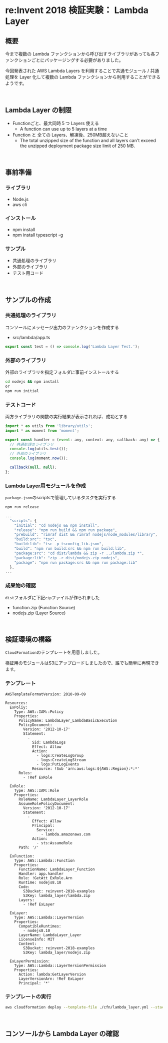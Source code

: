 # re:Invent 2018 検証実験： Lambda Layer

## 概要
今まで複数の Lambda ファンクションから呼び出すライブラリがあっても各ファンクションごとにパッケージングする必要がありました。

今回発表された AWS Lambda Layers を利用することで共通モジュール / 共通処理を Layer 化して複数の Lambda ファンクションから利用することができるようです。

<br />

## Lambda Layer の制限
* Functionごと、最大同時５つ Layers 使える
  * A function can use up to 5 layers at a time
* Function と 全ての Layers、解凍後、250MB超えないこと
  * The total unzipped size of the function and all layers can't exceed the unzipped deployment package size limit of 250 MB.

<br />

## 事前準備
### ライブラリ
* Node.js
* aws cli

### インストール
* npm install
* npm install typescript -g

### サンプル
* 共通処理のライブラリ
* 外部のライブラリ
* テスト用コード

<br />

## サンプルの作成
### 共通処理のライブラリ
コンソールにメッセージ出力のファンクションを作成する

* src/lambda/app.ts
```js
export const test = () => console.log('Lambda Layer Test.');
```

### 外部のライブラリ
外部のライブラリを指定フォルダに事前インストールする

```sh
cd nodejs && npm install
or
npm run initial
```

### テストコード
両方ライブラリの関数の実行結果が表示されれば、成功とする

```js
import * as utils from 'library/utils';
import * as moment from 'moment';

export const handler = (event: any, context: any, callback: any) => {
  // 共通処理のライブラリ
  console.log(utils.test());
  // 外部のライブラリ
  console.log(moment.now());

  callback(null, null);
};
```

### Lambda Layer用モジュールを作成
`package.json`のscriptsで管理しているタスクを実行する

```sh
npm run release
```
```js
...
  "scripts": {
    "initial": "cd nodejs && npm install",
    "release": "npm run build && npm run package",
    "prebuild": "rimraf dist && rimraf nodejs/node_modules/library",
    "build:src": "tsc",
    "build:lib": "tsc -p tsconfig_lib.json",
    "build": "npm run build:src && npm run build:lib",
    "package:src": "cd dist/lambda && zip -r ../lambda.zip *",
    "package:lib": "zip -r dist/nodejs.zip nodejs",
    "package": "npm run package:src && npm run package:lib"
  },
...
```

### 成果物の確認
`dist`フォルダに下記`zip`ファイルが作られました

* function.zip (Function Source)
* nodejs.zip (Layer Source)

<br />

## 検証環境の構築
`CloudFormation`のテンプレートを用意しました。

検証用のモジュールはS3にアップロードしましたので、誰でも簡単に再現できます。

### テンプレート
```
AWSTemplateFormatVersion: 2010-09-09

Resources:
  ExPoliy:
    Type: AWS::IAM::Policy
    Properties:
      PolicyName: LambdaLayer_LambdaBasicExecution
      PolicyDocument:
        Version: '2012-10-17'
        Statement:
          -
            Sid: LambdaLogs
            Effect: Allow
            Action:
              - logs:CreateLogGroup
              - logs:CreateLogStream
              - logs:PutLogEvents
            Resource: !Sub 'arn:aws:logs:${AWS::Region}:*:*'
      Roles:
        - !Ref ExRole

  ExRole:
    Type: AWS::IAM::Role
    Properties:
      RoleName: LambdaLayer_LayerRole
      AssumeRolePolicyDocument:
        Version: '2012-10-17'
        Statement: 
          - 
            Effect: Allow
            Principal: 
              Service: 
                - lambda.amazonaws.com
            Action: 
              - sts:AssumeRole
      Path: '/'

  ExFunction:
    Type: AWS::Lambda::Function
    Properties:
      FunctionName: LambdaLayer_Function
      Handler: app.handler
      Role: !GetAtt ExRole.Arn
      Runtime: nodejs8.10
      Code:
        S3Bucket: reinvent-2018-examples
        S3Key: lambda_layer/lambda.zip
      Layers:
        - !Ref ExLayer

  ExLayer:
    Type: AWS::Lambda::LayerVersion
    Properties:
      CompatibleRuntimes:
        - nodejs8.10
      LayerName: LambdaLayer_Layer
      LicenseInfo: MIT
      Content:
        S3Bucket: reinvent-2018-examples
        S3Key: lambda_layer/nodejs.zip

  ExLayerPermission:
    Type: AWS::Lambda::LayerVersionPermission
    Properties:
      Action: lambda:GetLayerVersion
      LayerVersionArn: !Ref ExLayer
      Principal: '*'
```

### テンプレートの実行
```sh
aws cloudformation deploy --template-file ./cfn/lambda_layer.yml --stack-name lambda-layer-example --capabilities CAPABILITY_NAMED_IAM
```

<br />

## コンソールから Lambda Layer の確認
